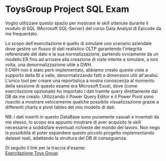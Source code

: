 # ToysGroup Project SQL Exam
Voglio utilizzare questo spazio per mostrare le skill ottenute durante il modulo di SQL (Microsoft SQL-Server) del corso Data Analyst di Epicode da me frequentato.

Lo scopo dell'esercitazione è quello di simulare uno scenario aziendale dove gestire un flusso di dati realistico OLTP garantendo l'integrità referenziale del dato e la sua normalizzazione, partendo ovviamente da un modello ER fino ad arrivare alla creazione di viste intente a simulare, a loro volta, una denormalizzazione utile a DWH.  
Il DWH non è stato però implementato, abbiamo creato queste viste a supporto della BI a valle, denormalizzando fatti e dimensioni utili all'analisi.  
L'unico tool per creare una reportistica a nostra conoscenza al momento della sessione di questo esame era Microsoft Excel, dove (come esercitazione opzionale) ho importato i dati tramite query direttamente dal DB da me creato. Utilizzando il Power Query Editor e il Power Pivot sono riuscito a mostrare velocemente qualche possibile visualizzazione grazie a differenti charts e pivot tables del mio modello di dati.

NB: i dati inseriti in questo DataBase sono puramente casuali e inventati da me stesso, lo scopo era appunto mostrare di aver acquisito le skill necessarie a soddisfare eventuali richieste del mondo del lavoro. Non nego la possibilità di poter espandere questo piccolo progetto implementando dataset reali, adattando la struttura del DB di conseguenza.

Di seguito il link per la traccia d'esame:  
[Esercitazione Toys Group](https://github.com/personalprio/ToysGroup_Project_SQL_Exam/blob/main/EsercitazioneToysGroup.md)


